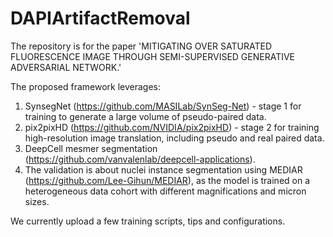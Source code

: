 # DAPIArtifactRemoval

The repository is for the paper 'MITIGATING OVER SATURATED FLUORESCENCE IMAGE THROUGH SEMI-SUPERVISED GENERATIVE ADVERSARIAL NETWORK.'

The proposed framework leverages:

1. SynsegNet (https://github.com/MASILab/SynSeg-Net) - stage 1 for training to generate a large volume of pseudo-paired data.
2. pix2pixHD (https://github.com/NVIDIA/pix2pixHD) - stage 2 for training high-resolution image translation, including pseudo and real paired data.
3. DeepCell mesmer segmentation (https://github.com/vanvalenlab/deepcell-applications).
4. The validation is about nuclei instance segmentation using MEDIAR (https://github.com/Lee-Gihun/MEDIAR), as the model is trained on a heterogeneous data cohort with different magnifications and micron sizes. 

We currently upload a few training scripts, tips and configurations. 
